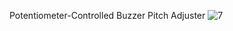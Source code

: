 Potentiometer-Controlled Buzzer Pitch Adjuster
![7](https://github.com/RaakSapphire/Arduino-starter-Kit-Handbook/assets/169776060/0ab164b8-8787-4cf5-8098-611376ee3aeb)

